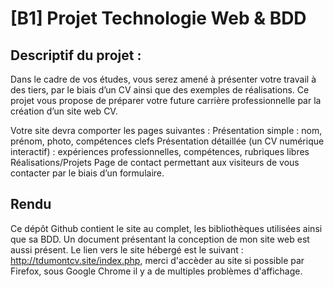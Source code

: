 # [B1] Projet Technologie Web & BDD

## Descriptif du projet : 

Dans le cadre de vos études, vous serez amené à présenter votre travail à des tiers, par le biais d’un CV ainsi que des exemples de réalisations. Ce projet vous propose de préparer votre future carrière professionnelle par la création d’un site web CV. 

Votre site devra comporter les pages suivantes : 
Présentation simple : nom, prénom, photo, compétences clefs 
Présentation détaillée (un CV numérique interactif) : expériences professionnelles, compétences, rubriques libres 
Réalisations/Projets 
Page de contact permettant aux visiteurs de vous contacter par le biais d’un formulaire.

## Rendu

Ce dépôt Github contient le site au complet, les bibliothèques utilisées ainsi que sa BDD.
Un document présentant la conception de mon site web est aussi présent.
Le lien vers le site hébergé est le suivant : http://tdumontcv.site/index.php, merci d'accèder au site si possible par Firefox, sous Google Chrome il y a de multiples problèmes d'affichage.
